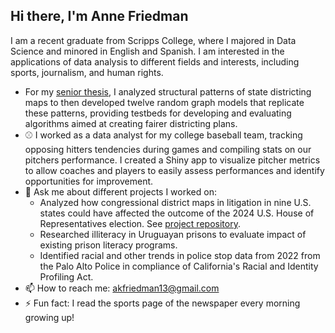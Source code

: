 ## Hi there, I'm Anne Friedman

I am a recent graduate from Scripps College, where I majored in Data Science and minored in English and Spanish. I am interested in the applications of data analysis to different fields and interests, including sports, journalism, and human rights. 

- For my [senior thesis]([url](https://github.com/afr13dman/senior-thesis)), I analyzed structural patterns of state districting maps to then developed twelve random graph models that replicate these patterns, providing testbeds for developing and evaluating algorithms aimed at creating fairer districting plans.
- ⚾️ I worked as a data analyst for my college baseball team, tracking opposing hitters tendencies during games and compiling stats on our pitchers performance. I created a Shiny app to visualize pitcher metrics to allow coaches and players to easily assess performances and identify opportunities for improvement.
- 💬 Ask me about different projects I worked on:
    - Analyzed how congressional district maps in litigation in nine U.S. states could have affected the outcome of the 2024 U.S. House of Representatives election. See [project repository](https://github.com/elemiller31/Math195-Final-Project).
    - Researched illiteracy in Uruguayan prisons to evaluate impact of existing prison literacy programs.
    - Identified racial and other trends in police stop data from 2022 from the Palo Alto Police in compliance of California's Racial and Identity Profiling Act.
- 📫 How to reach me: akfriedman13@gmail.com
- ⚡️ Fun fact: I read the sports page of the newspaper every morning growing up!

<!--
- 🔭 I’m currently working on ...
- 🌱 I’m currently learning ...
-->
